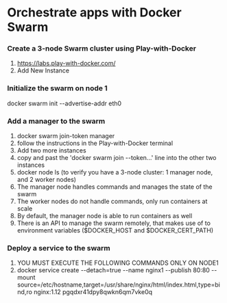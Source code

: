 # Orchestrate apps with Docker Swarm

### Create a 3-node Swarm cluster using Play-with-Docker
1. https://labs.play-with-docker.com/
1. Add New Instance

### Initialize the swarm on node 1
docker swarm init --advertise-addr eth0

### Add a manager to the swarm
1. docker swarm join-token manager
1. follow the instructions in the Play-with-Docker terminal
1. Add two more instances
1. copy and past the 'docker swarm join --token...' line into the other two instances
1. docker node ls (to verify you have a 3-node cluster: 1 manager node, and 2 worker nodes)
1. The manager node handles commands and manages the state of the swarm
1. The worker nodes do not handle commands, only run containers at scale
1. By default, the manager node is able to run containers as well
1. There is an API to manage the swarm remotely, that makes use of to environment variables ($DOCKER_HOST and $DOCKER_CERT_PATH)

### Deploy a service to the swarm
1. YOU MUST EXECUTE THE FOLLOWING COMMANDS ONLY ON NODE1
1. docker service create --detach=true --name nginx1 --publish 80:80  --mount source=/etc/hostname,target=/usr/share/nginx/html/index.html,type=bind,ro nginx:1.12
pgqdxr41dpy8qwkn6qm7vke0q